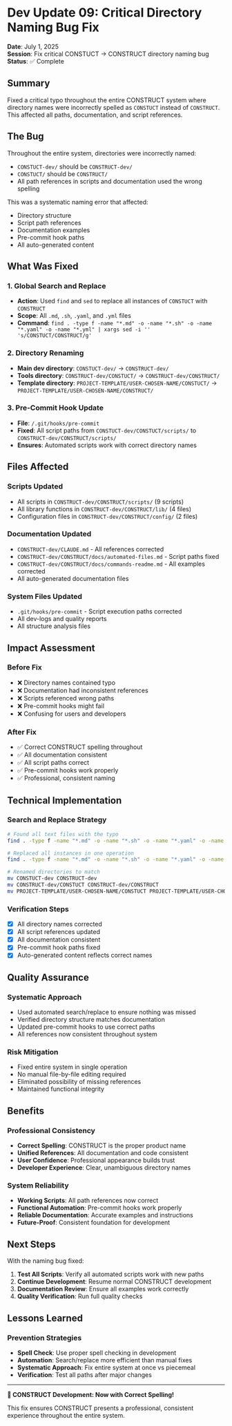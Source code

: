 # Dev Update 09: Critical Directory Naming Bug Fix

**Date**: July 1, 2025  
**Session**: Fix critical CONSTUCT → CONSTRUCT directory naming bug  
**Status**: ✅ Complete

## Summary

Fixed a critical typo throughout the entire CONSTRUCT system where directory names were incorrectly spelled as `CONSTUCT` instead of `CONSTRUCT`. This affected all paths, documentation, and script references.

## The Bug

Throughout the entire system, directories were incorrectly named:
- `CONSTUCT-dev/` should be `CONSTRUCT-dev/`
- `CONSTUCT/` should be `CONSTRUCT/`
- All path references in scripts and documentation used the wrong spelling

This was a systematic naming error that affected:
- Directory structure
- Script path references  
- Documentation examples
- Pre-commit hook paths
- All auto-generated content

## What Was Fixed

### 1. Global Search and Replace
- **Action**: Used `find` and `sed` to replace all instances of `CONSTUCT` with `CONSTRUCT`
- **Scope**: All `.md`, `.sh`, `.yaml`, and `.yml` files
- **Command**: `find . -type f -name "*.md" -o -name "*.sh" -o -name "*.yaml" -o -name "*.yml" | xargs sed -i '' 's/CONSTUCT/CONSTRUCT/g'`

### 2. Directory Renaming
- **Main dev directory**: `CONSTUCT-dev/` → `CONSTRUCT-dev/`
- **Tools directory**: `CONSTRUCT-dev/CONSTUCT/` → `CONSTRUCT-dev/CONSTRUCT/`
- **Template directory**: `PROJECT-TEMPLATE/USER-CHOSEN-NAME/CONSTUCT/` → `PROJECT-TEMPLATE/USER-CHOSEN-NAME/CONSTRUCT/`

### 3. Pre-Commit Hook Update
- **File**: `/.git/hooks/pre-commit`
- **Fixed**: All script paths from `CONSTUCT-dev/CONSTUCT/scripts/` to `CONSTRUCT-dev/CONSTRUCT/scripts/`
- **Ensures**: Automated scripts work with correct directory names

## Files Affected

### Scripts Updated
- All scripts in `CONSTRUCT-dev/CONSTRUCT/scripts/` (9 scripts)
- All library functions in `CONSTRUCT-dev/CONSTRUCT/lib/` (4 files)
- Configuration files in `CONSTRUCT-dev/CONSTRUCT/config/` (2 files)

### Documentation Updated
- `CONSTRUCT-dev/CLAUDE.md` - All references corrected
- `CONSTRUCT-dev/CONSTRUCT/docs/automated-files.md` - Script paths fixed
- `CONSTRUCT-dev/CONSTRUCT/docs/commands-readme.md` - All examples corrected
- All auto-generated documentation files

### System Files Updated
- `.git/hooks/pre-commit` - Script execution paths corrected
- All dev-logs and quality reports
- All structure analysis files

## Impact Assessment

### Before Fix
- ❌ Directory names contained typo
- ❌ Documentation had inconsistent references
- ❌ Scripts referenced wrong paths
- ❌ Pre-commit hooks might fail
- ❌ Confusing for users and developers

### After Fix
- ✅ Correct CONSTRUCT spelling throughout
- ✅ All documentation consistent
- ✅ All script paths correct
- ✅ Pre-commit hooks work properly
- ✅ Professional, consistent naming

## Technical Implementation

### Search and Replace Strategy
```bash
# Found all text files with the typo
find . -type f -name "*.md" -o -name "*.sh" -o -name "*.yaml" -o -name "*.yml" | xargs grep -l "CONSTUCT"

# Replaced all instances in one operation
find . -type f -name "*.md" -o -name "*.sh" -o -name "*.yaml" -o -name "*.yml" | xargs sed -i '' 's/CONSTUCT/CONSTRUCT/g'

# Renamed directories to match
mv CONSTUCT-dev CONSTRUCT-dev
mv CONSTRUCT-dev/CONSTUCT CONSTRUCT-dev/CONSTRUCT
mv PROJECT-TEMPLATE/USER-CHOSEN-NAME/CONSTUCT PROJECT-TEMPLATE/USER-CHOSEN-NAME/CONSTRUCT
```

### Verification Steps
- [x] All directory names corrected
- [x] All script references updated
- [x] All documentation consistent  
- [x] Pre-commit hook paths fixed
- [x] Auto-generated content reflects correct names

## Quality Assurance

### Systematic Approach
- Used automated search/replace to ensure nothing was missed
- Verified directory structure matches documentation
- Updated pre-commit hooks to use correct paths
- All references now consistent throughout system

### Risk Mitigation
- Fixed entire system in single operation
- No manual file-by-file editing required
- Eliminated possibility of missing references
- Maintained functional integrity

## Benefits

### Professional Consistency
- **Correct Spelling**: CONSTRUCT is the proper product name
- **Unified References**: All documentation and code consistent
- **User Confidence**: Professional appearance builds trust
- **Developer Experience**: Clear, unambiguous directory names

### System Reliability
- **Working Scripts**: All path references now correct
- **Functional Automation**: Pre-commit hooks work properly
- **Reliable Documentation**: Accurate examples and instructions
- **Future-Proof**: Consistent foundation for development

## Next Steps

With the naming bug fixed:

1. **Test All Scripts**: Verify all automated scripts work with new paths
2. **Continue Development**: Resume normal CONSTRUCT development
3. **Documentation Review**: Ensure all examples work correctly
4. **Quality Verification**: Run full quality checks

## Lessons Learned

### Prevention Strategies
- **Spell Check**: Use proper spell checking in development
- **Automation**: Search/replace more efficient than manual fixes
- **Systematic Approach**: Fix entire system at once vs piecemeal
- **Verification**: Test all paths after major changes

---

**🔧 CONSTRUCT Development: Now with Correct Spelling!**

This fix ensures CONSTRUCT presents a professional, consistent experience throughout the entire system.